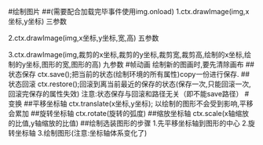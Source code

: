 #绘制图片
##(需要配合加载完毕事件使用img.onload)
1.ctx.drawImage(img,x坐标,y坐标) 三参数

2.ctx.drawImage(img,x坐标,y坐标,宽,高) 五参数

3.ctx.drawImage(img,裁剪的x坐标,裁剪的y坐标,裁剪宽,裁剪高,绘制的x坐标,绘制的y坐标,图形的宽,图形的高) 九参数
#帧动画
绘制新的图画时,要先清除画布
##状态保存
ctx.save();把当前的状态(绘制环境的所有属性)copy一份进行保存.
##状态回滚
ctx.restore();回滚到离当前最近的保存的状态(保存一次,只能回滚一次,回滚完保存的属性失效)
注意:状态保存与回滚和路径无关（即不能save路径）
#变换
##平移坐标轴 
ctx.translate(x坐标,y坐标);
以绘制的图形不会受到影响,平移会累加
##旋转坐标轴
ctx.rotate(旋转的弧度)
##缩放坐标轴
ctx.scale(x轴缩放的比值,y轴缩放的比值)
##绘制选装图形的步骤
1.先平移坐标轴到图形的中心
2.旋转坐标轴
3.绘制图形(注意:坐标轴体系变化了)





